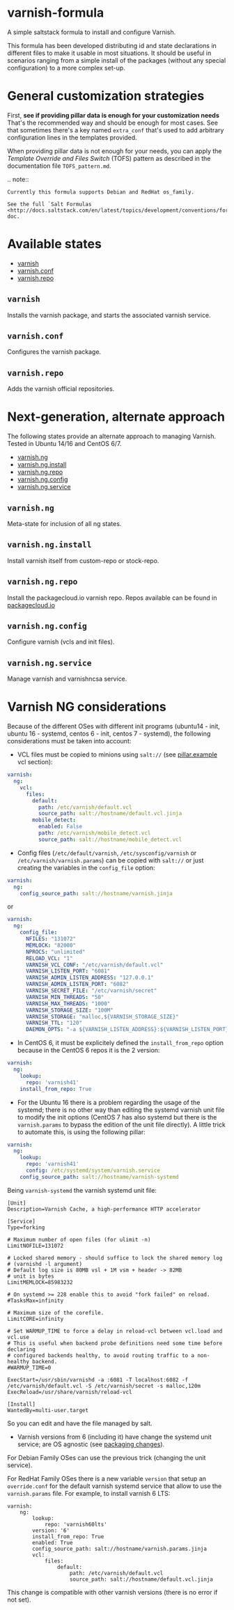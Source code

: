 varnish-formula
===============

A simple saltstack formula to install and configure Varnish.

This formula has been developed distributing id and state declarations in
different files to make it usable in most situations. It should be useful in
scenarios ranging from a simple install of the packages (without any special
configuration) to a more complex set-up.

General customization strategies
================================

First, **see if providing pillar data is enough for your customization needs**
That's the recommended way and should be enough for most cases. See that
sometimes there's a key named `extra_conf` that's used to add arbitrary
configuration lines in the templates provided.

When providing pillar data is not enough for your needs, you can apply the
_Template Override and Files Switch_ (TOFS) pattern as described in the
documentation file `TOFS_pattern.md`.

.. note::

    Currently this formula supports Debian and RedHat os_family.

    See the full `Salt Formulas
    <http://docs.saltstack.com/en/latest/topics/development/conventions/formulas.html>`_ doc.

Available states
================

* [varnish](#varnish)
* [varnish.conf](#varnish.conf)
* [varnish.repo](#varnish.repo)

``varnish``
-----------

Installs the varnish package, and starts the associated varnish service.

``varnish.conf``
----------------

Configures the varnish package.

``varnish.repo``
----------------

Adds the varnish official repositories.

Next-generation, alternate approach
===================================
The following states provide an alternate approach to managing Varnish. Tested in Ubuntu 14/16 and CentOS 6/7.

* [varnish.ng](#varnish.ng)
* [varnish.ng.install](#varnish.ng.install)
* [varnish.ng.repo](#varnish.ng.repo)
* [varnish.ng.config](#varnish.ng.config)
* [varnish.ng.service](#varnish.ng.service)

``varnish.ng``
--------------
Meta-state for inclusion of all ng states.

``varnish.ng.install``
----------------------
Install varnish itself from custom-repo or stock-repo.

``varnish.ng.repo``
-------------------
Install the packagecloud.io varnish repo. Repos available can be found in [packagecloud.io](https://packagecloud.io/varnishcache)

``varnish.ng.config``
----------
Configure varnish (vcls and init files).

``varnish.ng.service``
-----------
Manage varnish and varnishncsa service.

Varnish NG considerations
=========================
Because of the different OSes with different init programs (ubuntu14 - init, ubuntu 16 - systemd, centos 6 - init, centos 7 - systemd), the following considerations must be taken into account:

* VCL files must be copied to minions using `salt://` (see [pillar.example](pillar.example) vcl section):

```yaml
varnish:
  ng:
    vcl:
      files:
        default:
          path: /etc/varnish/default.vcl
          source_path: salt://hostname/default.vcl.jinja
        mobile_detect:
          enabled: False
          path: /etc/varnish/mobile_detect.vcl
          source_path: salt://hostname/mobile_detect.vcl

```


* Config files (`/etc/default/varnish`, `/etc/sysconfig/varnish` or `/etc/varnish/varnish.params`) can be copied with `salt://` or just creating the variables in the `config_file` option:

```yaml
varnish:
  ng:
    config_source_path: salt://hostname/varnish.jinja
```

or

```yaml
varnish:
  ng:
    config_file:
      NFILES: "131072"
      MEMLOCK: "82000"
      NPROCS: "unlimited"
      RELOAD_VCL: "1"
      VARNISH_VCL_CONF: "/etc/varnish/default.vcl"
      VARNISH_LISTEN_PORT: "6081"
      VARNISH_ADMIN_LISTEN_ADDRESS: "127.0.0.1"
      VARNISH_ADMIN_LISTEN_PORT: "6082"
      VARNISH_SECRET_FILE: "/etc/varnish/secret"
      VARNISH_MIN_THREADS: "50"
      VARNISH_MAX_THREADS: "1000"
      VARNISH_STORAGE_SIZE: "100M"
      VARNISH_STORAGE: "malloc,${VARNISH_STORAGE_SIZE}"
      VARNISH_TTL: "120"
      DAEMON_OPTS: "-a ${VARNISH_LISTEN_ADDRESS}:${VARNISH_LISTEN_PORT} -f ${VARNISH_VCL_CONF} -T ${VARNISH_ADMIN_LISTEN_ADDRESS}:${VARNISH_ADMIN_LISTEN_PORT} -p thread_pool_min=${VARNISH_MIN_THREADS} -p thread_pool_max=${VARNISH_MAX_THREADS} -S ${VARNISH_SECRET_FILE} -s ${VARNISH_STORAGE}"
```

* In CentOS 6, it must be explicitely defined the `install_from_repo` option because in the CentOS 6 repos it is the 2 version:

```yaml
varnish:
  ng:
    lookup:
      repo: 'varnish41'
    install_from_repo: True
```

* For the Ubuntu 16 there is a problem regarding the usage of the systemd; there is no other way than editing the systemd varnish unit file to modify the init options (CentOS 7 has also systemd but there is the `varnish.params` to bypass the edition of the unit file directly). A little trick to automate this, is using the following pillar:

```yaml
varnish:
  ng:
    lookup:
      repo: 'varnish41'
      config: /etc/systemd/system/varnish.service
    config_source_path: salt://hostname/varnish-systemd
```

Being `varnish-systemd` the varnish systemd unit file:

```
[Unit]
Description=Varnish Cache, a high-performance HTTP accelerator

[Service]
Type=forking

# Maximum number of open files (for ulimit -n)
LimitNOFILE=131072

# Locked shared memory - should suffice to lock the shared memory log
# (varnishd -l argument)
# Default log size is 80MB vsl + 1M vsm + header -> 82MB
# unit is bytes
LimitMEMLOCK=85983232

# On systemd >= 228 enable this to avoid "fork failed" on reload.
#TasksMax=infinity

# Maximum size of the corefile.
LimitCORE=infinity

# Set WARMUP_TIME to force a delay in reload-vcl between vcl.load and vcl.use
# This is useful when backend probe definitions need some time before declaring
# configured backends healthy, to avoid routing traffic to a non-healthy backend.
#WARMUP_TIME=0

ExecStart=/usr/sbin/varnishd -a :6081 -T localhost:6082 -f /etc/varnish/default.vcl -S /etc/varnish/secret -s malloc,120m
ExecReload=/usr/share/varnish/reload-vcl

[Install]
WantedBy=multi-user.target
```

So you can edit and have the file managed by salt.


* Varnish versions from 6 (including it) have change the systemd unit service; are OS agnostic (see [packaging changes](https://varnish-cache.org/docs/trunk/whats-new/upgrading-6.0.html#packaging-changes)).

For Debian Family OSes can use the previous trick (changing the unit service).

For RedHat Family OSes there is a new variable `version` that setup an `override.conf` for the default varnish systemd service that allow to use the `varnish.params` file. For example, to install varnish 6 LTS:

```
varnish:
    ng:
        lookup:
            repo: 'varnish60lts'
        version: '6'
        install_from_repo: True
        enabled: True
        config_source_path: salt://hostname/varnish.params.jinja
        vcl:
            files:
                default:
                    path: /etc/varnish/default.vcl
                    source_path: salt://hostname/default.vcl.jinja
```

This change is compatible with other varnish versions (there is no error if not set).


